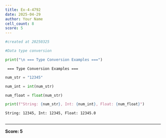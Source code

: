 ```yaml
---
title: Ex-4-4792
date: 2025-04-29
author: Your Name
cell_count: 8
score: 5
---
```


```python
#created at 20250325
```


```python
#Data type conversion 
```


```python
print("\n === Type Conversion Examples ===")
```

    
     === Type Conversion Examples ===



```python
num_str = "12345"
```


```python
num_int = int(num_str)
```


```python
num_float = float(num_str)
```


```python
print(f"String: {num_str}, Int: {num_int}, Float: {num_float}")
```

    String: 12345, Int: 12345, Float: 12345.0



```python

```


---
**Score: 5**
